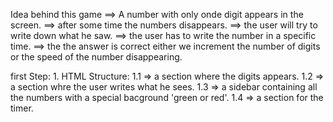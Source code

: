 Idea behind this game
    ==> A number with only onde digit appears in the screen.
    ==> after some time the numbers disappears.
    ==> the user will try to write down what he saw.
    ==> the user has to write the number in a specific time.
    ==> the the answer is correct either we increment the number of digits or the speed of the number disappearing.

first Step:
    1. HTML Structure:
      1.1 => a section where the digits appears.
      1.2 => a section whre the user writes what he sees.
      1.3 => a sidebar containing all the numbers with a special bacground 'green or red'.
      1.4 => a section for the timer.
      
      